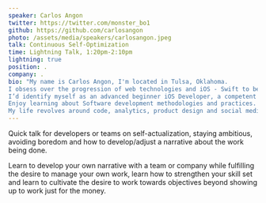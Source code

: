 ```yaml
---
speaker: Carlos Angon
twitter: https://twitter.com/monster_bo1
github: https://github.com/carlosangon
photo: /assets/media/speakers/carlosangon.jpeg
talk: Continuous Self-Optimization
time: Lightning Talk, 1:20pm-2:10pm
lightning: true
position: .
company: .
bio: "My name is Carlos Angon, I'm located in Tulsa, Oklahoma.
I obsess over the progression of web technologies and iOS - Swift to be precise.
I’d identify myself as an advanced beginner iOS Developer, a competent Web Developer and a very proficient UI Designer.
Enjoy learning about Software development methodologies and practices.
My life revolves around code, analytics, product design and social media."
---
```

Quick talk for developers or teams on self-actualization, staying ambitious, avoiding boredom and how to develop/adjust a narrative about the work being done.

Learn to develop your own narrative with a team or company while fulfilling the desire to manage your own work, learn how to strengthen your skill set and learn to cultivate the desire to work towards objectives beyond showing up to work just for the money.
